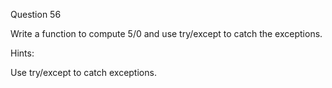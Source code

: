 Question 56

Write a function to compute 5/0 and use try/except to catch the exceptions.

Hints:

Use try/except to catch exceptions.
